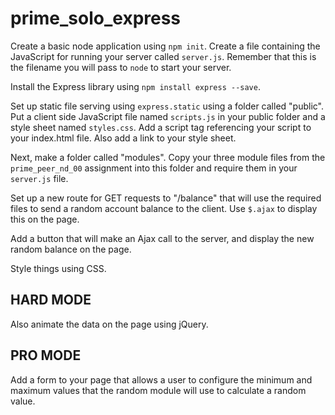 # prime_solo_express

Create a basic node application using `npm init`.
Create a file containing the JavaScript for running your server called `server.js`. Remember that this is the filename you will pass to `node` to start your server. 

Install the Express library using `npm install express --save`.

Set up static file serving using `express.static` using a folder called "public". Put a client side JavaScript file named `scripts.js` in your public folder and a style sheet named `styles.css`. Add a script tag referencing your script to your index.html file. Also add a link to your style sheet.

Next, make a folder called "modules". Copy your three module files from the `prime_peer_nd_00` assignment into this folder and require them in your `server.js` file.

Set up a new route for GET requests to "/balance" that will use the required files to send a random account balance to the client. Use `$.ajax` to display this on the page. 

Add a button that will make an Ajax call to the server, and display the new random balance on the page.

Style things using CSS.

## HARD MODE

Also animate the data on the page using jQuery.

## PRO MODE 

Add a form to your page that allows a user to configure the minimum and maximum values that the random module will use to calculate a random value. 
